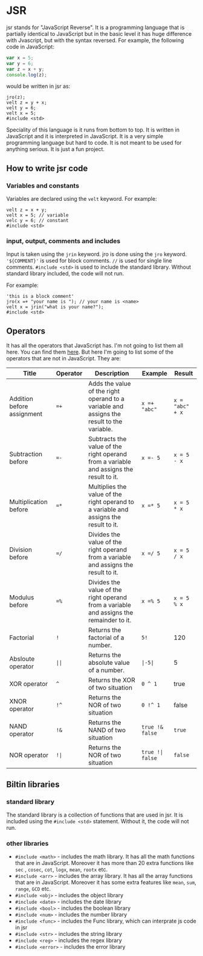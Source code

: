 # JSR

jsr stands for "JavaScript Reverse". It is a programming language that is partially identical to JavaScript but in the basic level it has huge difference with Jvascript, but with the syntax reversed. For example, the following code in JavaScript:

```js
var x = 5;
var y = 6;
var z = x + y;
console.log(z);
```

would be written in jsr as:

```jsr
jro(z);
velt z = y + x;
velt y = 6;
velt x = 5;
#include <std>
```

Speciality of this language is it runs from bottom to top. It is written in JavaScript and it is interpreted in JavaScript. It is a very simple programming language but hard to code. It is not meant to be used for anything serious. It is just a fun project.

## How to write jsr code

### Variables and constants

Variables are declared using the `velt` keyword. For example:

```jsr
velt z = x + y;
velt x = 5; // variable
velc y = 6; // constant
#include <std>
```

### input, output, comments and includes

Input is taken using the `jrin` keyword. jro is done using the `jro` keyword. `'${COMMENT}'` is used for block comments. `//` is used for single line comments. `#include <std>` is used to include the standard library. Without standard library included, the code will not run.

For example:

```jsr
'this is a block comment'
jro(x =+ "your name is "); // your name is <name>
velt x = jrin("what is your name?");
#include <std>
```

## Operators

It has all the operators that JavaScript has. I'm not going to list them all here. You can find them [here](https://developer.mozilla.org/en-US/docs/Web/JavaScript/Guide/Expressions_and_Operators). But here I'm going to list some of the operators that are not in JavaScript. They are:

| Title                      | Operator | Description                                                                               | Example          | Result          |
| -------------------------- | -------- | ----------------------------------------------------------------------------------------- | ---------------- | --------------- |
| Addition before assignment | `=+`     | Adds the value of the right operand to a variable and assigns the result to the variable. | `x =+ "abc"`     | `x = "abc" + x` |
| Subtraction before         | `=-`     | Subtracts the value of the right operand from a variable and assigns the result to it.    | `x =- 5`         | `x = 5 - x`     |
| Multiplication before      | `=*`     | Multiplies the value of the right operand to a variable and assigns the result to it.     | `x =* 5`         | `x = 5 * x`     |
| Division before            | `=/`     | Divides the value of the right operand from a variable and assigns the result to it.      | `x =/ 5`         | `x = 5 / x`     |
| Modulus before             | `=%`     | Divides the value of the right operand from a variable and assigns the remainder to it.   | `x =% 5`         | `x = 5 % x`     |
| Factorial                  | `!`      | Returns the factorial of a number.                                                        | `5!`             | 120             |
| Absloute operator          | `\|\|`   | Returns the absolute value of a number.                                                   | `\|-5\|`         | 5               |
| XOR operator               | `^`      | Returns the XOR of two situation                                                          | `0 ^ 1`          | true            |
| XNOR operator              | `!^`     | Returns the NOR of two situation                                                          | `0 !^ 1`         | false           |
| NAND operator              | `!&`     | Returns the NAND of two situation                                                         | `true !& false`  | `true`          |
| NOR operator               | `!\|`    | Returns the NOR of two situation                                                          | `true !\| false` | `false`         |

## Biltin libraries

### standard library

The standard library is a collection of functions that are used in jsr. It is included using the `#include <std>` statement. Without it, the code will not run.

### other libraries

- `#include <math>` - includes the math library. It has all the math functions that are in JavaScript. Moreover it has more than 20 extra functions like `sec` , `cosec`, `cot`, `logx`, `mean`, `rootx` etc.
- `#include <arr>` - includes the array library. It has all the array functions that are in JavaScript. Moreover it has some extra features like `mean`, `sum`, `range`, `GCD` etc.
- `#include <obj>` - includes the object library
- `#include <date>` - includes the date library
- `#include <bool>` - includes the boolean library
- `#include <num>` - includes the number library
- `#include <func>` - includes the Func library, which can interprate js code in jsr
- `#include <str>` - includes the string library
- `#include <reg>` - includes the regex library
- `#include <error>` - includes the error library
